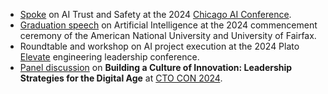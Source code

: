 - [Spoke](https://chicagoaiweek.com/speaker/manas-talukdar/) on AI Trust and Safety at the 2024 [Chicago AI Conference](https://chicagoaiweek.com).
- [Graduation speech](https://www.youtube.com/watch?v=zQXnush_qrA&t=789s) on Artificial Intelligence at the 2024 commencement ceremony of the American National University and University of Fairfax.
- Roundtable and workshop on AI project execution at the 2024 Plato [Elevate](https://www.platohq.com/events/elevate) engineering leadership conference.
- [Panel discussion](https://www.youtube.com/watch?v=HPz8WcOd1Hk&list=PL_L8y6vMp5V1bOhwunELfKr0byviF4Wo1&index=12) on **Building a Culture of Innovation: Leadership Strategies for the Digital Age** at [CTO CON 2024](https://www.ctocon.remotebase.com/).

